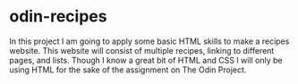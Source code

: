 # odin-recipes

In this project I am going to apply some basic HTML skills to make a recipes website.
This website will consist of multiple recipes, linking to different pages, and lists.
Though I know a great bit of HTML and CSS I will only be using HTML for the sake of the assignment on The Odin Project.
